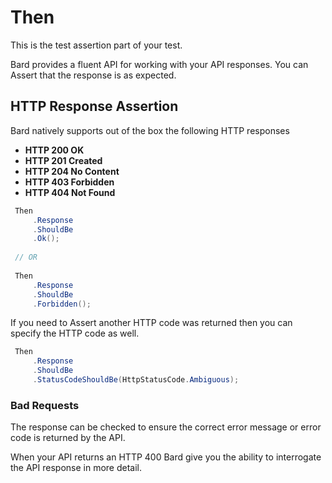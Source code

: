 # Then

This is the test assertion part of your test. 

Bard provides a fluent API for working with your API responses. You can Assert that the response is as expected.

## HTTP Response Assertion

Bard natively supports out of the box the following HTTP responses

* **HTTP 200 OK**
* **HTTP 201 Created**
* **HTTP 204 No Content**
* **HTTP 403 Forbidden**
* **HTTP 404 Not Found**

```csharp
 Then
     .Response
     .ShouldBe
     .Ok();
 
 // OR
 
 Then
     .Response
     .ShouldBe
     .Forbidden();
```

If you need to Assert another HTTP code was returned then you can specify the HTTP code as well.

```csharp
 Then
     .Response
     .ShouldBe
     .StatusCodeShouldBe(HttpStatusCode.Ambiguous);
```

### Bad Requests



The response can be checked to ensure the correct error message or error code is returned by the API.

When your API returns an HTTP 400 Bard give you the ability to interrogate the API response in more detail. 

